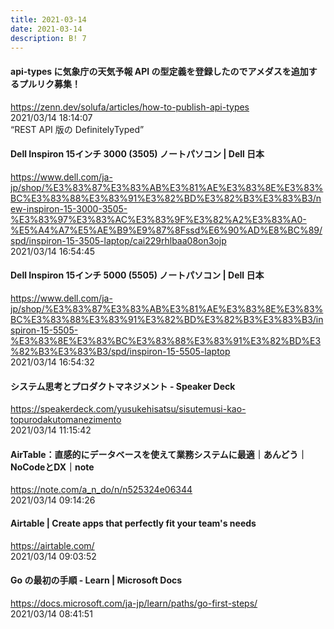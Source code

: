 ```yaml
---
title: 2021-03-14
date: 2021-03-14
description: B! 7
---
```


#### api-types に気象庁の天気予報 API の型定義を登録したのでアメダスを追加するプルリク募集！
https://zenn.dev/solufa/articles/how-to-publish-api-types<br>
2021/03/14 18:14:07<br>
“REST API 版の DefinitelyTyped”


#### Dell Inspiron 15インチ 3000 (3505) ノートパソコン | Dell 日本
https://www.dell.com/ja-jp/shop/%E3%83%87%E3%83%AB%E3%81%AE%E3%83%8E%E3%83%BC%E3%83%88%E3%83%91%E3%82%BD%E3%82%B3%E3%83%B3/new-inspiron-15-3000-3505-%E3%83%97%E3%83%AC%E3%83%9F%E3%82%A2%E3%83%A0-%E5%A4%A7%E5%AE%B9%E9%87%8Fssd%E6%90%AD%E8%BC%89/spd/inspiron-15-3505-laptop/cai229rhlbaa08on3ojp<br>
2021/03/14 16:54:45<br>


#### Dell Inspiron 15インチ 5000 (5505) ノートパソコン | Dell 日本
https://www.dell.com/ja-jp/shop/%E3%83%87%E3%83%AB%E3%81%AE%E3%83%8E%E3%83%BC%E3%83%88%E3%83%91%E3%82%BD%E3%82%B3%E3%83%B3/inspiron-15-5505-%E3%83%8E%E3%83%BC%E3%83%88%E3%83%91%E3%82%BD%E3%82%B3%E3%83%B3/spd/inspiron-15-5505-laptop<br>
2021/03/14 16:54:32<br>


#### システム思考とプロダクトマネジメント - Speaker Deck
https://speakerdeck.com/yusukehisatsu/sisutemusi-kao-topurodakutomanezimento<br>
2021/03/14 11:15:42<br>


#### AirTable：直感的にデータベースを使えて業務システムに最適｜あんどう｜NoCodeとDX｜note
https://note.com/a_n_do/n/n525324e06344<br>
2021/03/14 09:14:26<br>


#### Airtable | Create apps that perfectly fit your team's needs
https://airtable.com/<br>
2021/03/14 09:03:52<br>


#### Go の最初の手順 - Learn | Microsoft Docs
https://docs.microsoft.com/ja-jp/learn/paths/go-first-steps/<br>
2021/03/14 08:41:51<br>


